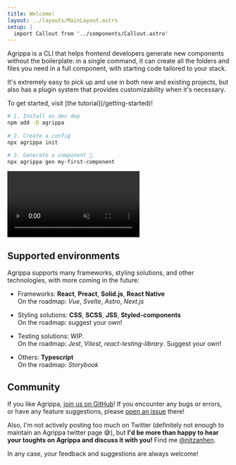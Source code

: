 ```yaml
---
title: Welcome!
layout: ../layouts/MainLayout.astro
setup: |
  import Callout from '../components/Callout.astro'
---
```


Agrippa is a CLI that helps frontend developers generate new components without the boilerplate: in a single command, it can create all the folders and files you need in a full component, with starting code tailored to your stack.

It's extremely easy to pick up and use in both new and existing projects, but also has a plugin system that provides customizability when it's necessary.

<Callout type="rocket">
  <p slot="header">To get started, visit [the tutorial](/getting-started)!</p>
</Callout>

```bash
# 1. Install as dev dep
npm add -D agrippa
 
# 2. Create a config
npx agrippa init

# 3. Generate a component 🚀
npx agrippa gen my-first-component
```

<video controls loop autoplay muted>
  <source src="showcase.mp4" type="video/mp4">
</video>

## Supported environments 

Agrippa supports many frameworks, styling solutions, and other technologies, with more coming in the future:

- Frameworks: **React**, **Preact**, **Solid.js**, **React Native**
<br/>On the roadmap: *Vue*, *Svelte*, *Astro*, *Next.js*

- Styling solutions: **CSS**, **SCSS**, **JSS**, **Styled-components**
<br/>On the roadmap: suggest your own!

- Testing solutions: WIP.
<br/>On the roadmap: *Jest*, *Vitest*, *react-testing-library*. Suggest your own!

- Others: **Typescript**
<br/>On the roadmap: *Storybook*

## Community

If you like Agrippa, [join us on GitHub](https://github.com/NitzanHen/agrippa)!
If you encounter any bugs or errors, or have any feature suggestions, please [open an issue](https://github.com/NitzanHen/agrippa/issues) there!

Also, I'm not actively posting too much on Twitter (definitely not enough to maintain an Agrippa twitter page 😅), but **I'd be more than happy to hear your toughts on Agrippa and discuss it with you!** Find me [@nitzanhen](https://twitter.com/nitzanhen).

In any case, your feedback and suggestions are always welcome!
